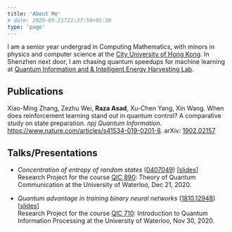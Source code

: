 ```yaml
---
title: 'About Me'
# date: 2020-05-21T21:37:58+05:30
type: 'page'
---
```


I am a senior year undergrad in Computing Mathematics, with minors in physics and computer science at the [City University of Hong Kong](https://www.cityu.edu.hk/). In Shenzhen next door, I am chasing quantum speedups for machine learning at [Quantum Information and & Intelligent Energy Harvesting Lab](http://www.qienergy.tech/People?_l=en#).


## Publications
Xiao-Ming Zhang, Zezhu Wei, **Raza Asad**, Xu-Chen Yang, Xin Wang. When does reinforcement learning stand out in quantum control? A comparative study on state preparation. 
*npj Quantum Information*. https://www.nature.com/articles/s41534-019-0201-8. arXiv: [1902.02157](https://arxiv.org/abs/1902.02157)


## Talks/Presentations

- *Concentration of entropy of random states* ([0407049](https://arxiv.org/abs/quant-ph/0407049)) [[slides](/QIC890-presentation.pdf)] \
Research Project for the course [QIC 890](http://www.math.uwaterloo.ca/~wcleung/co781-f2020.html): Theory of Quantum Communication at the University of Waterloo, Dec 21, 2020.

- *Quantum advantage in training binary neural networks* ([1810.12948](https://arxiv.org/abs/1810.12948)) [[slides](/QBFNNs-QIC710.pdf)] \
Research Project for the course [QIC 710](http://cleve.iqc.uwaterloo.ca/qic710/index.html): Introduction to Quantum Information Processing at the University of Waterloo, Nov 30, 2020.